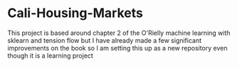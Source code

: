 # Cali-Housing-Markets

This project is based around chapter 2 of the O'Rielly machine learning with sklearn and tension flow but I have already made a few significant improvements on the book so I am setting this up as a new repository even though it is a learning project
